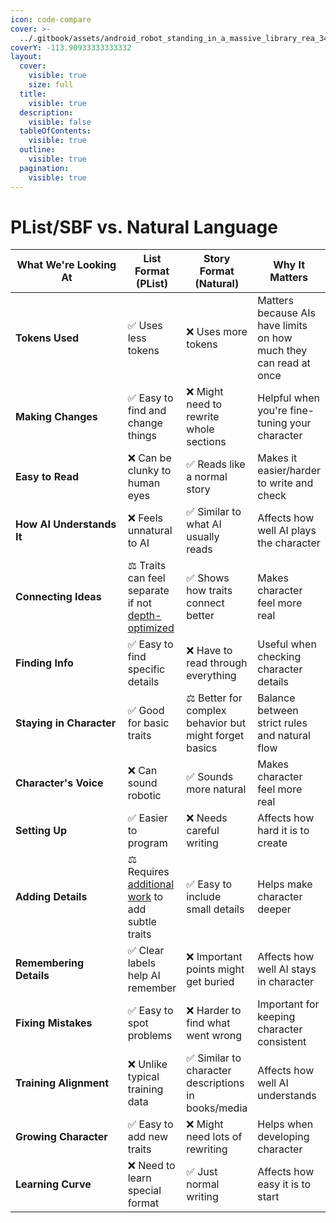```yaml
---
icon: code-compare
cover: >-
  ../.gitbook/assets/android_robot_standing_in_a_massive_library_rea_34d229e7-0302-427a-8488-777626b1391d_3.png
coverY: -113.90933333333332
layout:
  cover:
    visible: true
    size: full
  title:
    visible: true
  description:
    visible: false
  tableOfContents:
    visible: true
  outline:
    visible: true
  pagination:
    visible: true
---
```


# PList/SBF vs. Natural Language

<table data-full-width="true"><thead><tr><th width="224">What We're Looking At</th><th>List Format (PList)</th><th>Story Format (Natural)</th><th>Why It Matters</th></tr></thead><tbody><tr><td><strong>Tokens Used</strong></td><td>✅ Uses less tokens</td><td>❌ Uses more tokens</td><td>Matters because AIs have limits on how much they can read at once</td></tr><tr><td><strong>Making Changes</strong></td><td>✅ Easy to find and change things</td><td>❌ Might need to rewrite whole sections</td><td>Helpful when you're fine-tuning your character</td></tr><tr><td><strong>Easy to Read</strong></td><td>❌ Can be clunky to human eyes</td><td>✅ Reads like a normal story</td><td>Makes it easier/harder to write and check</td></tr><tr><td><strong>How AI Understands It</strong></td><td>❌ Feels unnatural to AI</td><td>✅ Similar to what AI usually reads</td><td>Affects how well AI plays the character</td></tr><tr><td><strong>Connecting Ideas</strong></td><td>⚖️ Traits can feel separate if not <a href="../character-depth-on-a-budget.md">depth-optimized</a></td><td>✅ Shows how traits connect better</td><td>Makes character feel more real</td></tr><tr><td><strong>Finding Info</strong></td><td>✅ Easy to find specific details</td><td>❌ Have to read through everything</td><td>Useful when checking character details</td></tr><tr><td><strong>Staying in Character</strong></td><td>✅ Good for basic traits</td><td>⚖️ Better for complex behavior but might forget basics</td><td>Balance between strict rules and natural flow</td></tr><tr><td><strong>Character's Voice</strong></td><td>❌ Can sound robotic</td><td>✅ Sounds more natural</td><td>Makes character feel more real</td></tr><tr><td><strong>Setting Up</strong></td><td>✅ Easier to program</td><td>❌ Needs careful writing</td><td>Affects how hard it is to create</td></tr><tr><td><strong>Adding Details</strong></td><td>⚖️ Requires <a href="strategies-to-address-challenges-with-plist.md">additional work</a> to add subtle traits</td><td>✅ Easy to include small details</td><td>Helps make character deeper</td></tr><tr><td><strong>Remembering Details</strong></td><td>✅ Clear labels help AI remember</td><td>❌ Important points might get buried</td><td>Affects how well AI stays in character</td></tr><tr><td><strong>Fixing Mistakes</strong></td><td>✅ Easy to spot problems</td><td>❌ Harder to find what went wrong</td><td>Important for keeping character consistent</td></tr><tr><td><strong>Training Alignment</strong></td><td>❌ Unlike typical training data</td><td>✅ Similar to character descriptions in books/media</td><td>Affects how well AI understands</td></tr><tr><td><strong>Growing Character</strong></td><td>✅ Easy to add new traits</td><td>❌ Might need lots of rewriting</td><td>Helps when developing character</td></tr><tr><td><strong>Learning Curve</strong></td><td>❌ Need to learn special format</td><td>✅ Just normal writing</td><td>Affects how easy it is to start</td></tr></tbody></table>




